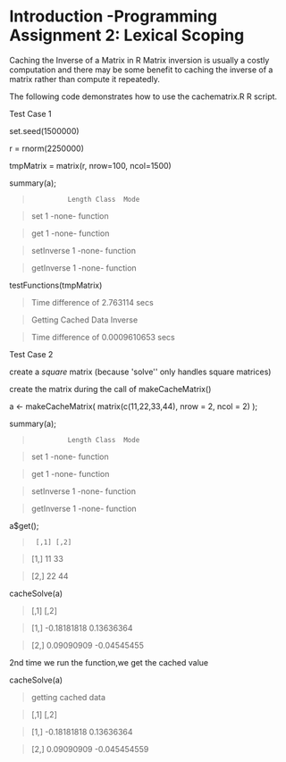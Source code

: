 # Introduction -Programming Assignment 2: Lexical Scoping

 Caching the Inverse of a Matrix in R
 Matrix inversion is usually a costly computation and there may be some benefit to caching the inverse of a matrix rather than compute it repeatedly.

The following code demonstrates how to use the cachematrix.R  R script.

Test Case 1

set.seed(1500000)

r = rnorm(2250000)

tmpMatrix = matrix(r, nrow=100, ncol=1500)

summary(a);

>              Length Class  Mode    

> set          1      -none- function

> get          1      -none- function

> setInverse   1      -none- function

> getInverse   1      -none- function

testFunctions(tmpMatrix)

> Time difference of 2.763114 secs

> Getting Cached Data Inverse

> Time difference of 0.0009610653 secs


Test Case 2

create a *square* matrix (because 'solve'' only handles square matrices)

create the matrix during the call of makeCacheMatrix()

a <- makeCacheMatrix( matrix(c(11,22,33,44), nrow = 2, ncol = 2) );


summary(a);

>              Length Class  Mode    

> set          1      -none- function

> get          1      -none- function

> setInverse   1      -none- function

> getInverse   1      -none- function

a$get();

>      [,1] [,2]

> [1,]    11   33

> [2,]    22   44


cacheSolve(a)

> [,1]        [,2]

> [1,] -0.18181818   0.13636364

> [2,]  0.09090909  -0.04545455

2nd time we run the function,we get the cached value

cacheSolve(a)

> getting cached data

> [,1]        [,2]

> [1,] -0.18181818   0.13636364

> [2,]  0.09090909  -0.045454559
